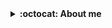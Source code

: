<details><summary><b title="(click to open)">:octocat: About me <!-- <a href="https://isaacalves7.com"><img height="27" src="https://raw.githubusercontent.com/IsaacAlves7/portfolio/c7b613d7c2df373946810ea765923efd6414ca4a/public/icons/IsaacAlves7.svg?token=AOWFAED66TKMK3FCSRZXQ4TEJQNHS" align="right" title="NEW! Visit my portfolio website! 🎉"></a> --> </b></summary><br />
<a href="#"><img src="https://readme-typing-svg.herokuapp.com?color=326CE5&lines=👋🏾+Hello,+World!;👨🏾‍🔬+Welcome+to+my+lab!;👨🏾‍💻+I+want+share+my+studies+here!;💾+Feel+free+to+let+any+doubt!;🐑+Going+beyond+expectations!;💪🏾+I'm+trying+to+do+better!;⚛️+Data+Science+at+Globoplay!;%7C"/></a>
  
I'm **[`Computer Science`](https://www.youtube.com/watch?v=SzJ46YA_RaA)** student and very interested in **[`DevOps`](https://roadmap.sh/roadmaps/devops.png)**, **[`Software Development`](https://pbs.twimg.com/media/E9c8-2EUcAQRBF1?format=jpg&name=large)** and **[`Data Science`](https://i.pinimg.com/736x/ad/2d/4e/ad2d4e16d7b9be46b2a3024c12c0ee80.jpg)**.

<img src="https://github.com/IsaacAlves7/IsaacAlves7/assets/61624336/87708cc8-8958-4bdc-a77a-faa74e7dd977" align="right" height="77">
  
- 🍎   &nbsp;&nbsp; **Studying:** DevSecOps, Data Science and Full-Stack Development;
- 🔭   &nbsp;&nbsp; **Colaborating**: <a href="https://www.globo.com">Globo</a>;
- 🌈⃤   &nbsp;&nbsp; **Focusing**: Computer Science studies.

<!-- ☕ **Support**: 
<code> ![Github-sponsors](https://img.shields.io/badge/sponsor-f9f7f7?style=for-the-badge&logo=GitHub-Sponsors&logoColor=#EA4AAA) <img src="https://cdn.buymeacoffee.com/buttons/v2/default-yellow.png" height="29"  width="121" alt="IsaacAlves7" /> ![Ko-Fi](https://img.shields.io/badge/Ko--fi-F16061?style=for-the-badge&logo=ko-fi&logoColor=white) </code> -->
 
<blockquote>
  <sup>Challenges bring personal growth and that's as the brillant scientist Isaac Newton said:</sup><br />
  "If i have seen further than others, it is by standing upon the shoulders of giants." - <i>Sir Isaac Newton</i>
</blockquote>
  
<details><summary><b title="(click to open)">Work status</b></summary><br />

<a href="https://dev.to/isaacalves7"><img align="right" height="77" src="https://user-images.githubusercontent.com/61624336/115090011-0fd3b280-9eea-11eb-85ed-cd4ff8874740.png"></a>

<div align="justify">

<a href="https://www.ruby-lang.org/pt/">![Ruby](https://img.shields.io/badge/Ruby-7A1814?style=for-the-badge&logo=ruby&logoColor=white)</a>
<a href="https://cplusplus.com/">![C++](https://img.shields.io/badge/C/C%2B%2B-F5455C?style=for-the-badge&logo=c%2B%2B&logoColor=white)</a>
<a href="https://learn.microsoft.com/pt-br/dotnet/csharp/">![C#](https://img.shields.io/badge/C--Sharp-239120?style=for-the-badge&logo=c-sharp&logoColor=white)</a> 
<a href="https://developer.mozilla.org/en-US/docs/Web/JavaScript">![JS](https://img.shields.io/badge/JavaScript-000000?style=for-the-badge&logo=javascript&logoColor=ffd60a)</a>
![Java](https://img.shields.io/badge/Java-bb6528?style=for-the-badge&logo=openjdk&logoColor=white)
![Swift](https://img.shields.io/badge/Swift-FA7343?style=for-the-badge&logo=swift&logoColor=white)
<a href="https://www.php.net/manual/en/">![PHP](https://img.shields.io/badge/PHP-777BB4?style=for-the-badge&logo=php&logoColor=white)</a>
![Objective-C](https://img.shields.io/badge/Objective-C-0095D5?&style=for-the-badge&logo=Apple&logoColor=white)
<a href="https://elixir-lang.org/learning.html">![Elixir](https://img.shields.io/badge/Elixir-4B275F?style=for-the-badge&logo=elixir&logoColor=white)</a>
<a href="https://go.dev/doc/">![Golang](https://img.shields.io/badge/Go-00ADD8?style=for-the-badge&logo=go&logoColor=white)</a>
<a href="https://www.python.org/doc/">![Python](https://img.shields.io/badge/Python-3776AB?style=for-the-badge&logo=python&logoColor=white)</a>
<a href="https://cloud.google.com/bigquery/docs/creating-partitioned-tables?hl=pt-br#sql_2">![SQL](https://img.shields.io/badge/SQL-F29D0C?style=for-the-badge&logo=Amazon-RDS&logoColor=white)</a>
<a href="https://kotlinlang.org/docs/home.html">![Kotlin](https://img.shields.io/badge/Kotlin-9013FE?style=for-the-badge&logo=Kotlin&logoColor=white)</a>
<a href="https://kotlinlang.org/docs/home.html">![Rust](https://img.shields.io/badge/Rust-brown?style=for-the-badge&logo=Rust&logoColor=white)</a>
<a href="https://kotlinlang.org/docs/home.html">![Erlang](https://img.shields.io/badge/Erlang-722F37?style=for-the-badge&logo=Erlang&logoColor=white)</a>
<a href="https://kotlinlang.org/docs/home.html">![Scala](https://img.shields.io/badge/Scala-ff0000?style=for-the-badge&logo=Scala&logoColor=white)</a>
<a href="https://kotlinlang.org/docs/home.html">![Clojure](https://img.shields.io/badge/Clojure-5881D8?style=for-the-badge&logo=Clojure&logoColor=white)</a>

<a href="https://github.com/IsaacAlves7">
    
<img src="https://github.com/IsaacAlves7/IsaacAlves7/blob/output/snake.svg" alt="Snake animation" />

<p align="center" dir="auto"><a target="_blank" rel="noopener noreferrer" href="https://raw.githubusercontent.com/BrunnerLivio/brunnerlivio/master/images/marquee.svg"><img src="https://raw.githubusercontent.com/BrunnerLivio/brunnerlivio/master/images/marquee.svg" alt="enter image description here" style="width: 70%;"></a></p>

</a>   
    
 </div>
        
</details>

</details>
